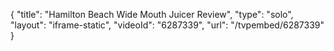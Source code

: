 {
    "title": "Hamilton Beach Wide Mouth Juicer Review",
    "type": "solo",
    "layout": "iframe-static",
    "videoId": "6287339",
    "url": "\/tvpembed\/6287339"
}